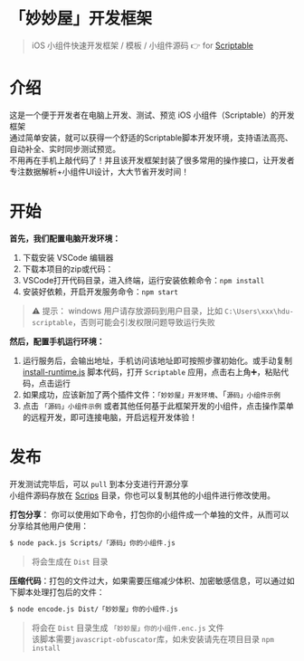 # 「妙妙屋」开发框架

> iOS 小组件快速开发框架 / 模板 / 小组件源码  👉 for [Scriptable](https://scriptable.app)    

# 介绍
这是一个便于开发者在电脑上开发、测试、预览 iOS 小组件（Scriptable）的开发框架    
通过简单安装，就可以获得一个舒适的Scriptable脚本开发环境，支持语法高亮、自动补全、实时同步测试预览。    
不用再在手机上敲代码了！并且该开发框架封装了很多常用的操作接口，让开发者专注数据解析+小组件UI设计，大大节省开发时间！

# 开始
**首先，我们配置电脑开发环境：**    
1. 下载安装 VSCode 编辑器
2. 下载本项目的zip或代码：     
3. VSCode打开代码目录，进入终端，运行安装依赖命令：`npm install`    
4. 安装好依赖，开启开发服务命令：`npm start`    

> ⚠️ 提示： windows 用户请存放源码到用户目录，比如 `C:\Users\xxx\hdu-scriptable`，否则可能会引发权限问题导致运行失败

**然后，配置手机运行环境：**    
1. 运行服务后，会输出地址，手机访问该地址即可按照步骤初始化。或手动复制 [install-runtime.js](install-runtime.js) 脚本代码，打开 `Scriptable` 应用，点击右上角➕，粘贴代码，点击运行    
2. 如果成功，应该新加了两个插件文件：`「妙妙屋」开发环境`、「`源码」小组件示例`    
3. 点击 `「源码」小组件示例` 或者其他任何基于此框架开发的小组件，点击操作菜单的远程开发，即可连接电脑，开启远程开发体验！    



# 发布

开发测试完毕后，可以 `pull` 到本分支进行开源分享    
小组件源码存放在 [Scrips](Scripts) 目录，你也可以复制其他的小组件进行修改使用。    


**打包分享**： 你可以使用如下命令，打包你的小组件成一个单独的文件，从而可以分享给其他用户使用：
``` bash
$ node pack.js Scripts/「源码」你的小组件.js
```
> 将会生成在 `Dist` 目录

**压缩代码**：打包的文件过大，如果需要压缩减少体积、加密敏感信息，可以通过如下脚本处理打包后的文件：
``` bash
$ node encode.js Dist/「妙妙屋」你的小组件.js
```
> 将会在 `Dist` 目录生成 `「妙妙屋」你的小组件.enc.js` 文件    
> 该脚本需要`javascript-obfuscator`库，如未安装请先在项目目录 `npm install`

